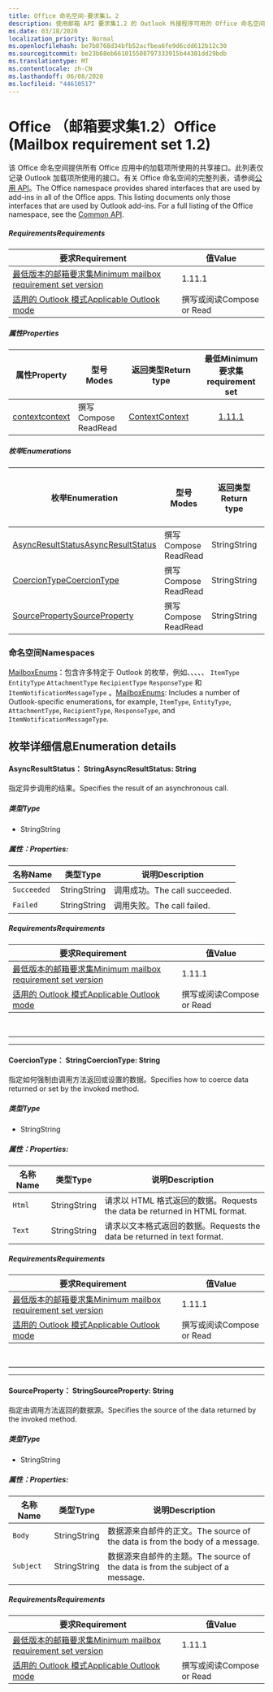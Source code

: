 ```yaml
---
title: Office 命名空间-要求集1。2
description: 使用邮箱 API 要求集1.2 的 Outlook 外接程序可用的 Office 命名空间成员。
ms.date: 03/18/2020
localization_priority: Normal
ms.openlocfilehash: be7b8768d34bfb52acfbea6fe9d6cdd612b12c30
ms.sourcegitcommit: be23b68eb661015508797333915b44381dd29bdb
ms.translationtype: MT
ms.contentlocale: zh-CN
ms.lasthandoff: 06/08/2020
ms.locfileid: "44610517"
---
```

# <a name="office-mailbox-requirement-set-12"></a><span data-ttu-id="e219d-103">Office （邮箱要求集1.2）</span><span class="sxs-lookup"><span data-stu-id="e219d-103">Office (Mailbox requirement set 1.2)</span></span>

<span data-ttu-id="e219d-p101">该 Office 命名空间提供所有 Office 应用中的加载项所使用的共享接口。此列表仅记录 Outlook 加载项所使用的接口。有关 Office 命名空间的完整列表，请参阅[公用 API](/javascript/api/office)。</span><span class="sxs-lookup"><span data-stu-id="e219d-p101">The Office namespace provides shared interfaces that are used by add-ins in all of the Office apps. This listing documents only those interfaces that are used by Outlook add-ins. For a full listing of the Office namespace, see the [Common API](/javascript/api/office).</span></span>

##### <a name="requirements"></a><span data-ttu-id="e219d-106">Requirements</span><span class="sxs-lookup"><span data-stu-id="e219d-106">Requirements</span></span>

|<span data-ttu-id="e219d-107">要求</span><span class="sxs-lookup"><span data-stu-id="e219d-107">Requirement</span></span>| <span data-ttu-id="e219d-108">值</span><span class="sxs-lookup"><span data-stu-id="e219d-108">Value</span></span>|
|---|---|
|[<span data-ttu-id="e219d-109">最低版本的邮箱要求集</span><span class="sxs-lookup"><span data-stu-id="e219d-109">Minimum mailbox requirement set version</span></span>](../../requirement-sets/outlook-api-requirement-sets.md)| <span data-ttu-id="e219d-110">1.1</span><span class="sxs-lookup"><span data-stu-id="e219d-110">1.1</span></span>|
|[<span data-ttu-id="e219d-111">适用的 Outlook 模式</span><span class="sxs-lookup"><span data-stu-id="e219d-111">Applicable Outlook mode</span></span>](../../../outlook/outlook-add-ins-overview.md#extension-points)| <span data-ttu-id="e219d-112">撰写或阅读</span><span class="sxs-lookup"><span data-stu-id="e219d-112">Compose or Read</span></span>|

##### <a name="properties"></a><span data-ttu-id="e219d-113">属性</span><span class="sxs-lookup"><span data-stu-id="e219d-113">Properties</span></span>

| <span data-ttu-id="e219d-114">属性</span><span class="sxs-lookup"><span data-stu-id="e219d-114">Property</span></span> | <span data-ttu-id="e219d-115">型号</span><span class="sxs-lookup"><span data-stu-id="e219d-115">Modes</span></span> | <span data-ttu-id="e219d-116">返回类型</span><span class="sxs-lookup"><span data-stu-id="e219d-116">Return type</span></span> | <span data-ttu-id="e219d-117">最低</span><span class="sxs-lookup"><span data-stu-id="e219d-117">Minimum</span></span><br><span data-ttu-id="e219d-118">要求集</span><span class="sxs-lookup"><span data-stu-id="e219d-118">requirement set</span></span> |
|---|---|---|:---:|
| [<span data-ttu-id="e219d-119">context</span><span class="sxs-lookup"><span data-stu-id="e219d-119">context</span></span>](office.context.md) | <span data-ttu-id="e219d-120">撰写</span><span class="sxs-lookup"><span data-stu-id="e219d-120">Compose</span></span><br><span data-ttu-id="e219d-121">Read</span><span class="sxs-lookup"><span data-stu-id="e219d-121">Read</span></span> | [<span data-ttu-id="e219d-122">Context</span><span class="sxs-lookup"><span data-stu-id="e219d-122">Context</span></span>](/javascript/api/office/office.context?view=outlook-js-1.2) | [<span data-ttu-id="e219d-123">1.1</span><span class="sxs-lookup"><span data-stu-id="e219d-123">1.1</span></span>](../requirement-set-1.1/outlook-requirement-set-1.1.md) |

##### <a name="enumerations"></a><span data-ttu-id="e219d-124">枚举</span><span class="sxs-lookup"><span data-stu-id="e219d-124">Enumerations</span></span>

| <span data-ttu-id="e219d-125">枚举</span><span class="sxs-lookup"><span data-stu-id="e219d-125">Enumeration</span></span> | <span data-ttu-id="e219d-126">型号</span><span class="sxs-lookup"><span data-stu-id="e219d-126">Modes</span></span> | <span data-ttu-id="e219d-127">返回类型</span><span class="sxs-lookup"><span data-stu-id="e219d-127">Return type</span></span> | <span data-ttu-id="e219d-128">最低</span><span class="sxs-lookup"><span data-stu-id="e219d-128">Minimum</span></span><br><span data-ttu-id="e219d-129">要求集</span><span class="sxs-lookup"><span data-stu-id="e219d-129">requirement set</span></span> |
|---|---|---|:---:|
| [<span data-ttu-id="e219d-130">AsyncResultStatus</span><span class="sxs-lookup"><span data-stu-id="e219d-130">AsyncResultStatus</span></span>](#asyncresultstatus-string) | <span data-ttu-id="e219d-131">撰写</span><span class="sxs-lookup"><span data-stu-id="e219d-131">Compose</span></span><br><span data-ttu-id="e219d-132">Read</span><span class="sxs-lookup"><span data-stu-id="e219d-132">Read</span></span> | <span data-ttu-id="e219d-133">String</span><span class="sxs-lookup"><span data-stu-id="e219d-133">String</span></span> | [<span data-ttu-id="e219d-134">1.1</span><span class="sxs-lookup"><span data-stu-id="e219d-134">1.1</span></span>](../requirement-set-1.1/outlook-requirement-set-1.1.md) |
| [<span data-ttu-id="e219d-135">CoercionType</span><span class="sxs-lookup"><span data-stu-id="e219d-135">CoercionType</span></span>](#coerciontype-string) | <span data-ttu-id="e219d-136">撰写</span><span class="sxs-lookup"><span data-stu-id="e219d-136">Compose</span></span><br><span data-ttu-id="e219d-137">Read</span><span class="sxs-lookup"><span data-stu-id="e219d-137">Read</span></span> | <span data-ttu-id="e219d-138">String</span><span class="sxs-lookup"><span data-stu-id="e219d-138">String</span></span> | [<span data-ttu-id="e219d-139">1.1</span><span class="sxs-lookup"><span data-stu-id="e219d-139">1.1</span></span>](../requirement-set-1.1/outlook-requirement-set-1.1.md) |
| [<span data-ttu-id="e219d-140">SourceProperty</span><span class="sxs-lookup"><span data-stu-id="e219d-140">SourceProperty</span></span>](#sourceproperty-string) | <span data-ttu-id="e219d-141">撰写</span><span class="sxs-lookup"><span data-stu-id="e219d-141">Compose</span></span><br><span data-ttu-id="e219d-142">Read</span><span class="sxs-lookup"><span data-stu-id="e219d-142">Read</span></span> | <span data-ttu-id="e219d-143">String</span><span class="sxs-lookup"><span data-stu-id="e219d-143">String</span></span> | [<span data-ttu-id="e219d-144">1.1</span><span class="sxs-lookup"><span data-stu-id="e219d-144">1.1</span></span>](../requirement-set-1.1/outlook-requirement-set-1.1.md) |

### <a name="namespaces"></a><span data-ttu-id="e219d-145">命名空间</span><span class="sxs-lookup"><span data-stu-id="e219d-145">Namespaces</span></span>

<span data-ttu-id="e219d-146">[MailboxEnums](/javascript/api/outlook/office.mailboxenums.attachmentcontentformat?view=outlook-js-1.2)：包含许多特定于 Outlook 的枚举，例如、、、、、 `ItemType` `EntityType` `AttachmentType` `RecipientType` `ResponseType` 和 `ItemNotificationMessageType` 。</span><span class="sxs-lookup"><span data-stu-id="e219d-146">[MailboxEnums](/javascript/api/outlook/office.mailboxenums.attachmentcontentformat?view=outlook-js-1.2): Includes a number of Outlook-specific enumerations, for example, `ItemType`, `EntityType`, `AttachmentType`, `RecipientType`, `ResponseType`, and `ItemNotificationMessageType`.</span></span>

## <a name="enumeration-details"></a><span data-ttu-id="e219d-147">枚举详细信息</span><span class="sxs-lookup"><span data-stu-id="e219d-147">Enumeration details</span></span>

#### <a name="asyncresultstatus-string"></a><span data-ttu-id="e219d-148">AsyncResultStatus： String</span><span class="sxs-lookup"><span data-stu-id="e219d-148">AsyncResultStatus: String</span></span>

<span data-ttu-id="e219d-149">指定异步调用的结果。</span><span class="sxs-lookup"><span data-stu-id="e219d-149">Specifies the result of an asynchronous call.</span></span>

##### <a name="type"></a><span data-ttu-id="e219d-150">类型</span><span class="sxs-lookup"><span data-stu-id="e219d-150">Type</span></span>

*   <span data-ttu-id="e219d-151">String</span><span class="sxs-lookup"><span data-stu-id="e219d-151">String</span></span>

##### <a name="properties"></a><span data-ttu-id="e219d-152">属性：</span><span class="sxs-lookup"><span data-stu-id="e219d-152">Properties:</span></span>

|<span data-ttu-id="e219d-153">名称</span><span class="sxs-lookup"><span data-stu-id="e219d-153">Name</span></span>| <span data-ttu-id="e219d-154">类型</span><span class="sxs-lookup"><span data-stu-id="e219d-154">Type</span></span>| <span data-ttu-id="e219d-155">说明</span><span class="sxs-lookup"><span data-stu-id="e219d-155">Description</span></span>|
|---|---|---|
|`Succeeded`| <span data-ttu-id="e219d-156">String</span><span class="sxs-lookup"><span data-stu-id="e219d-156">String</span></span>|<span data-ttu-id="e219d-157">调用成功。</span><span class="sxs-lookup"><span data-stu-id="e219d-157">The call succeeded.</span></span>|
|`Failed`| <span data-ttu-id="e219d-158">String</span><span class="sxs-lookup"><span data-stu-id="e219d-158">String</span></span>|<span data-ttu-id="e219d-159">调用失败。</span><span class="sxs-lookup"><span data-stu-id="e219d-159">The call failed.</span></span>|

##### <a name="requirements"></a><span data-ttu-id="e219d-160">Requirements</span><span class="sxs-lookup"><span data-stu-id="e219d-160">Requirements</span></span>

|<span data-ttu-id="e219d-161">要求</span><span class="sxs-lookup"><span data-stu-id="e219d-161">Requirement</span></span>| <span data-ttu-id="e219d-162">值</span><span class="sxs-lookup"><span data-stu-id="e219d-162">Value</span></span>|
|---|---|
|[<span data-ttu-id="e219d-163">最低版本的邮箱要求集</span><span class="sxs-lookup"><span data-stu-id="e219d-163">Minimum mailbox requirement set version</span></span>](../../requirement-sets/outlook-api-requirement-sets.md)| <span data-ttu-id="e219d-164">1.1</span><span class="sxs-lookup"><span data-stu-id="e219d-164">1.1</span></span>|
|[<span data-ttu-id="e219d-165">适用的 Outlook 模式</span><span class="sxs-lookup"><span data-stu-id="e219d-165">Applicable Outlook mode</span></span>](../../../outlook/outlook-add-ins-overview.md#extension-points)| <span data-ttu-id="e219d-166">撰写或阅读</span><span class="sxs-lookup"><span data-stu-id="e219d-166">Compose or Read</span></span>|

<br>

---
---

#### <a name="coerciontype-string"></a><span data-ttu-id="e219d-167">CoercionType： String</span><span class="sxs-lookup"><span data-stu-id="e219d-167">CoercionType: String</span></span>

<span data-ttu-id="e219d-168">指定如何强制由调用方法返回或设置的数据。</span><span class="sxs-lookup"><span data-stu-id="e219d-168">Specifies how to coerce data returned or set by the invoked method.</span></span>

##### <a name="type"></a><span data-ttu-id="e219d-169">类型</span><span class="sxs-lookup"><span data-stu-id="e219d-169">Type</span></span>

*   <span data-ttu-id="e219d-170">String</span><span class="sxs-lookup"><span data-stu-id="e219d-170">String</span></span>

##### <a name="properties"></a><span data-ttu-id="e219d-171">属性：</span><span class="sxs-lookup"><span data-stu-id="e219d-171">Properties:</span></span>

|<span data-ttu-id="e219d-172">名称</span><span class="sxs-lookup"><span data-stu-id="e219d-172">Name</span></span>| <span data-ttu-id="e219d-173">类型</span><span class="sxs-lookup"><span data-stu-id="e219d-173">Type</span></span>| <span data-ttu-id="e219d-174">说明</span><span class="sxs-lookup"><span data-stu-id="e219d-174">Description</span></span>|
|---|---|---|
|`Html`| <span data-ttu-id="e219d-175">String</span><span class="sxs-lookup"><span data-stu-id="e219d-175">String</span></span>|<span data-ttu-id="e219d-176">请求以 HTML 格式返回的数据。</span><span class="sxs-lookup"><span data-stu-id="e219d-176">Requests the data be returned in HTML format.</span></span>|
|`Text`| <span data-ttu-id="e219d-177">String</span><span class="sxs-lookup"><span data-stu-id="e219d-177">String</span></span>|<span data-ttu-id="e219d-178">请求以文本格式返回的数据。</span><span class="sxs-lookup"><span data-stu-id="e219d-178">Requests the data be returned in text format.</span></span>|

##### <a name="requirements"></a><span data-ttu-id="e219d-179">Requirements</span><span class="sxs-lookup"><span data-stu-id="e219d-179">Requirements</span></span>

|<span data-ttu-id="e219d-180">要求</span><span class="sxs-lookup"><span data-stu-id="e219d-180">Requirement</span></span>| <span data-ttu-id="e219d-181">值</span><span class="sxs-lookup"><span data-stu-id="e219d-181">Value</span></span>|
|---|---|
|[<span data-ttu-id="e219d-182">最低版本的邮箱要求集</span><span class="sxs-lookup"><span data-stu-id="e219d-182">Minimum mailbox requirement set version</span></span>](../../requirement-sets/outlook-api-requirement-sets.md)| <span data-ttu-id="e219d-183">1.1</span><span class="sxs-lookup"><span data-stu-id="e219d-183">1.1</span></span>|
|[<span data-ttu-id="e219d-184">适用的 Outlook 模式</span><span class="sxs-lookup"><span data-stu-id="e219d-184">Applicable Outlook mode</span></span>](../../../outlook/outlook-add-ins-overview.md#extension-points)| <span data-ttu-id="e219d-185">撰写或阅读</span><span class="sxs-lookup"><span data-stu-id="e219d-185">Compose or Read</span></span>|

<br>

---
---

#### <a name="sourceproperty-string"></a><span data-ttu-id="e219d-186">SourceProperty： String</span><span class="sxs-lookup"><span data-stu-id="e219d-186">SourceProperty: String</span></span>

<span data-ttu-id="e219d-187">指定由调用方法返回的数据源。</span><span class="sxs-lookup"><span data-stu-id="e219d-187">Specifies the source of the data returned by the invoked method.</span></span>

##### <a name="type"></a><span data-ttu-id="e219d-188">类型</span><span class="sxs-lookup"><span data-stu-id="e219d-188">Type</span></span>

*   <span data-ttu-id="e219d-189">String</span><span class="sxs-lookup"><span data-stu-id="e219d-189">String</span></span>

##### <a name="properties"></a><span data-ttu-id="e219d-190">属性：</span><span class="sxs-lookup"><span data-stu-id="e219d-190">Properties:</span></span>

|<span data-ttu-id="e219d-191">名称</span><span class="sxs-lookup"><span data-stu-id="e219d-191">Name</span></span>| <span data-ttu-id="e219d-192">类型</span><span class="sxs-lookup"><span data-stu-id="e219d-192">Type</span></span>| <span data-ttu-id="e219d-193">说明</span><span class="sxs-lookup"><span data-stu-id="e219d-193">Description</span></span>|
|---|---|---|
|`Body`| <span data-ttu-id="e219d-194">String</span><span class="sxs-lookup"><span data-stu-id="e219d-194">String</span></span>|<span data-ttu-id="e219d-195">数据源来自邮件的正文。</span><span class="sxs-lookup"><span data-stu-id="e219d-195">The source of the data is from the body of a message.</span></span>|
|`Subject`| <span data-ttu-id="e219d-196">String</span><span class="sxs-lookup"><span data-stu-id="e219d-196">String</span></span>|<span data-ttu-id="e219d-197">数据源来自邮件的主题。</span><span class="sxs-lookup"><span data-stu-id="e219d-197">The source of the data is from the subject of a message.</span></span>|

##### <a name="requirements"></a><span data-ttu-id="e219d-198">Requirements</span><span class="sxs-lookup"><span data-stu-id="e219d-198">Requirements</span></span>

|<span data-ttu-id="e219d-199">要求</span><span class="sxs-lookup"><span data-stu-id="e219d-199">Requirement</span></span>| <span data-ttu-id="e219d-200">值</span><span class="sxs-lookup"><span data-stu-id="e219d-200">Value</span></span>|
|---|---|
|[<span data-ttu-id="e219d-201">最低版本的邮箱要求集</span><span class="sxs-lookup"><span data-stu-id="e219d-201">Minimum mailbox requirement set version</span></span>](../../requirement-sets/outlook-api-requirement-sets.md)| <span data-ttu-id="e219d-202">1.1</span><span class="sxs-lookup"><span data-stu-id="e219d-202">1.1</span></span>|
|[<span data-ttu-id="e219d-203">适用的 Outlook 模式</span><span class="sxs-lookup"><span data-stu-id="e219d-203">Applicable Outlook mode</span></span>](../../../outlook/outlook-add-ins-overview.md#extension-points)| <span data-ttu-id="e219d-204">撰写或阅读</span><span class="sxs-lookup"><span data-stu-id="e219d-204">Compose or Read</span></span>|
